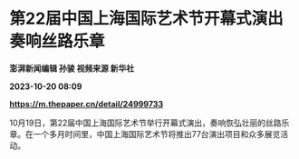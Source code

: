 # 第22届中国上海国际艺术节开幕式演出奏响丝路乐章
**澎湃新闻编辑 孙骏 视频来源 新华社**

**2023-10-20 08:09**

**https://m.thepaper.cn/detail/24999733**

10月19日，第22届中国上海国际艺术节举行开幕式演出，奏响恢弘壮丽的丝路乐章。在一个多月时间里，中国上海国际艺术节将推出77台演出项目和众多展览活动。